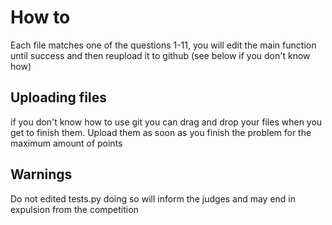 # How to

Each file matches one of the questions 1-11, you will edit the main function until success and then reupload it to github (see below if you don't know how)

## Uploading files

if you don't know how to use git you can drag and drop your files when you get to finish them. Upload them as soon as you finish the problem for the maximum amount of points

## Warnings

Do not edited tests.py doing so will inform the judges and may end in expulsion from the competition

